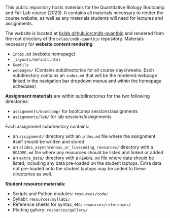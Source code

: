 This public repository hosts materials for the Quantitative Biology Bootcamp and Fall Lab course (2023). It contains all materials necessary to render the course website, as well as any materials students will need for lectures and assignments.

The website is located at [bxlab.github.io/cmdb-quantbio](https://bxlab.github.io/cmdb-quantbio/) and rendered from the root directory of the `bxlab/cmdb-quantbio` repository. Materials necessary for **website content rendering**:

* `index.md` (website homepage)
* `_layouts/default.html`
* `Gemfile`
* `webpages/` (Contains subdirectories for all course days/weeks. Each subdirectory contains an `index.md` that will be the rendered webpage linked in the navigation bar dropdown menus and within the homepage schedules)

**Assignment materials** are within subdirectories for the two following directories:

* `assignments/bootcamp/` for bootcamp sessions/assignments
* `assignments/lab/` for lab sessions/assignments

Each assignment subdirectory contains:

* an `assignment/` directory with an `index.md` file where the assignment itself should be written and stored
* an `slides_asynchronous_or_livecoding_resources/` directory with a `README.md` file where any resources should be listed and linked or added
* an `extra_data/` directory with a `README.md` file where data should be listed, including any data pre-loaded on the student laptops. Extra data not pre-loaded onto the student laptops may be added to these directories as well. 

**Student resource materials:**

* Scripts and Python modules: `resources/code/`
* Syllabi: `resources/syllabi/`
* Reference sheets for syntax, etc: `resources/references/`
* Plotting gallery: `resources/gallery/`
